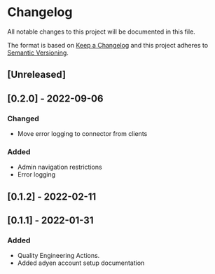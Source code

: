 # Changelog

All notable changes to this project will be documented in this file.

The format is based on [Keep a Changelog](http://keepachangelog.com/en/1.0.0/)
and this project adheres to [Semantic Versioning](http://semver.org/spec/v2.0.0.html).

## [Unreleased]

## [0.2.0] - 2022-09-06

### Changed

- Move error logging to connector from clients

### Added

- Admin navigation restrictions
- Error logging

## [0.1.2] - 2022-02-11

## [0.1.1] - 2022-01-31

### Added

- Quality Engineering Actions.
- Added adyen account setup documentation
